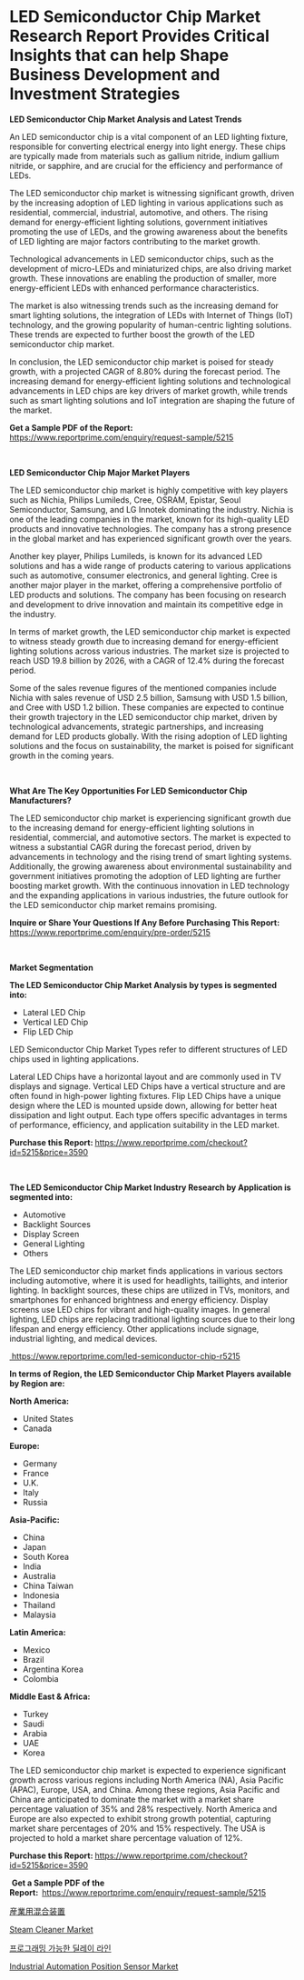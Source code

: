 <p><h1>LED Semiconductor Chip Market Research Report Provides Critical Insights that can help Shape Business Development and Investment Strategies</h1></p><p><strong>LED Semiconductor Chip Market Analysis and Latest Trends</strong></p>
<p><p>An LED semiconductor chip is a vital component of an LED lighting fixture, responsible for converting electrical energy into light energy. These chips are typically made from materials such as gallium nitride, indium gallium nitride, or sapphire, and are crucial for the efficiency and performance of LEDs.</p><p>The LED semiconductor chip market is witnessing significant growth, driven by the increasing adoption of LED lighting in various applications such as residential, commercial, industrial, automotive, and others. The rising demand for energy-efficient lighting solutions, government initiatives promoting the use of LEDs, and the growing awareness about the benefits of LED lighting are major factors contributing to the market growth.</p><p>Technological advancements in LED semiconductor chips, such as the development of micro-LEDs and miniaturized chips, are also driving market growth. These innovations are enabling the production of smaller, more energy-efficient LEDs with enhanced performance characteristics.</p><p>The market is also witnessing trends such as the increasing demand for smart lighting solutions, the integration of LEDs with Internet of Things (IoT) technology, and the growing popularity of human-centric lighting solutions. These trends are expected to further boost the growth of the LED semiconductor chip market.</p><p>In conclusion, the LED semiconductor chip market is poised for steady growth, with a projected CAGR of 8.80% during the forecast period. The increasing demand for energy-efficient lighting solutions and technological advancements in LED chips are key drivers of market growth, while trends such as smart lighting solutions and IoT integration are shaping the future of the market.</p></p>
<p><strong>Get a Sample PDF of the Report:&nbsp;</strong> <a href="https://www.reportprime.com/enquiry/request-sample/5215">https://www.reportprime.com/enquiry/request-sample/5215</a></p>
<p>&nbsp;</p>
<p><strong>LED Semiconductor Chip Major Market Players</strong></p>
<p><p>The LED semiconductor chip market is highly competitive with key players such as Nichia, Philips Lumileds, Cree, OSRAM, Epistar, Seoul Semiconductor, Samsung, and LG Innotek dominating the industry. Nichia is one of the leading companies in the market, known for its high-quality LED products and innovative technologies. The company has a strong presence in the global market and has experienced significant growth over the years.</p><p>Another key player, Philips Lumileds, is known for its advanced LED solutions and has a wide range of products catering to various applications such as automotive, consumer electronics, and general lighting. Cree is another major player in the market, offering a comprehensive portfolio of LED products and solutions. The company has been focusing on research and development to drive innovation and maintain its competitive edge in the industry.</p><p>In terms of market growth, the LED semiconductor chip market is expected to witness steady growth due to increasing demand for energy-efficient lighting solutions across various industries. The market size is projected to reach USD 19.8 billion by 2026, with a CAGR of 12.4% during the forecast period.</p><p>Some of the sales revenue figures of the mentioned companies include Nichia with sales revenue of USD 2.5 billion, Samsung with USD 1.5 billion, and Cree with USD 1.2 billion. These companies are expected to continue their growth trajectory in the LED semiconductor chip market, driven by technological advancements, strategic partnerships, and increasing demand for LED products globally. With the rising adoption of LED lighting solutions and the focus on sustainability, the market is poised for significant growth in the coming years.</p></p>
<p>&nbsp;</p>
<p><strong>What Are The Key Opportunities For LED Semiconductor Chip Manufacturers?</strong></p>
<p><p>The LED semiconductor chip market is experiencing significant growth due to the increasing demand for energy-efficient lighting solutions in residential, commercial, and automotive sectors. The market is expected to witness a substantial CAGR during the forecast period, driven by advancements in technology and the rising trend of smart lighting systems. Additionally, the growing awareness about environmental sustainability and government initiatives promoting the adoption of LED lighting are further boosting market growth. With the continuous innovation in LED technology and the expanding applications in various industries, the future outlook for the LED semiconductor chip market remains promising.</p></p>
<p><strong>Inquire or Share Your Questions If Any Before Purchasing This Report:</strong> <a href="https://www.reportprime.com/enquiry/pre-order/5215">https://www.reportprime.com/enquiry/pre-order/5215</a></p>
<p>&nbsp;</p>
<p><strong>Market Segmentation</strong></p>
<p><strong>The LED Semiconductor Chip Market Analysis by types is segmented into:</strong></p>
<p><ul><li>Lateral LED Chip</li><li>Vertical LED Chip</li><li>Flip LED Chip</li></ul></p>
<p><p>LED Semiconductor Chip Market Types refer to different structures of LED chips used in lighting applications. </p><p>Lateral LED Chips have a horizontal layout and are commonly used in TV displays and signage. Vertical LED Chips have a vertical structure and are often found in high-power lighting fixtures. Flip LED Chips have a unique design where the LED is mounted upside down, allowing for better heat dissipation and light output. Each type offers specific advantages in terms of performance, efficiency, and application suitability in the LED market.</p></p>
<p><strong>Purchase this Report:&nbsp;</strong><a href="https://www.reportprime.com/checkout?id=5215&price=3590">https://www.reportprime.com/checkout?id=5215&price=3590</a></p>
<p>&nbsp;</p>
<p><strong>The LED Semiconductor Chip Market Industry Research by Application is segmented into:</strong></p>
<p><ul><li>Automotive</li><li>Backlight Sources</li><li>Display Screen</li><li>General Lighting</li><li>Others</li></ul></p>
<p><p>The LED semiconductor chip market finds applications in various sectors including automotive, where it is used for headlights, taillights, and interior lighting. In backlight sources, these chips are utilized in TVs, monitors, and smartphones for enhanced brightness and energy efficiency. Display screens use LED chips for vibrant and high-quality images. In general lighting, LED chips are replacing traditional lighting sources due to their long lifespan and energy efficiency. Other applications include signage, industrial lighting, and medical devices.</p></p>
<p><a href="https://www.reportprime.com/led-semiconductor-chip-r5215">&nbsp;https://www.reportprime.com/led-semiconductor-chip-r5215</a></p>
<p><strong>In terms of Region, the LED Semiconductor Chip Market Players available by Region are:</strong></p>
<p>
    <p> <strong> North America: </strong>
        <ul>
            <li>United States</li>
            <li>Canada</li>
        </ul>
        </p> 
    <p> <strong> Europe: </strong>
        <ul>
            <li>Germany</li>
            <li>France</li>
            <li>U.K.</li>
            <li>Italy</li>
            <li>Russia</li>
        </ul>
        </p> 
    <p> <strong> Asia-Pacific: </strong>
        <ul>
            <li>China</li>
            <li>Japan</li>
            <li>South Korea</li>
            <li>India</li>
            <li>Australia</li>
            <li>China Taiwan</li>
            <li>Indonesia</li>
            <li>Thailand</li>
            <li>Malaysia</li>
        </ul>
        </p> 
    <p> <strong> Latin America: </strong>
        <ul>
            <li>Mexico</li>
            <li>Brazil</li>
            <li>Argentina Korea</li>
            <li>Colombia</li>
        </ul>
        </p> 
    <p> <strong> Middle East & Africa: </strong>
        <ul>
            <li>Turkey</li>
            <li>Saudi</li>
            <li>Arabia</li>
            <li>UAE</li>
            <li>Korea</li>
        </ul>
    </p>
    </p>
<p><p>The LED semiconductor chip market is expected to experience significant growth across various regions including North America (NA), Asia Pacific (APAC), Europe, USA, and China. Among these regions, Asia Pacific and China are anticipated to dominate the market with a market share percentage valuation of 35% and 28% respectively. North America and Europe are also expected to exhibit strong growth potential, capturing market share percentages of 20% and 15% respectively. The USA is projected to hold a market share percentage valuation of 12%.</p></p>
<p><strong>Purchase this Report: </strong><a href="https://www.reportprime.com/checkout?id=5215&price=3590">https://www.reportprime.com/checkout?id=5215&price=3590</a></p>
<p>&nbsp;<strong>Get a Sample PDF of the Report:&nbsp;&nbsp;</strong><a href="https://www.reportprime.com/enquiry/request-sample/5215">https://www.reportprime.com/enquiry/request-sample/5215</a></p>
<p><strong></strong></p>
<p><p><a href="https://github.com/zekaoe592392/Market-Research-Report-List-2/blob/main/120993274000.md">産業用混合装置</a></p><p><a href="https://issuu.com/reportprime-2/docs/steam-cleaner-market-size-2030.pptx">Steam Cleaner Market</a></p><p><a href="https://github.com/crfsywufhm81415/Market-Research-Report-List-2/blob/main/412022670561.md">프로그래밍 가능한 딜레이 라인</a></p><p><a href="https://github.com/RickHolmes3/Market-Research-Report-List-4/blob/main/industrial-automation-position-sensor-market.md">Industrial Automation Position Sensor Market</a></p></p>